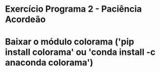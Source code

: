 # Exercício Programa 2 - Paciência Acordeão 
# Baixar o módulo colorama ('pip install colorama' ou 'conda install -c anaconda colorama')
# 